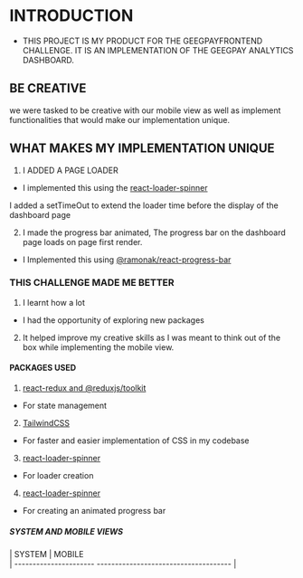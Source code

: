 # INTRODUCTION
- THIS PROJECT IS MY PRODUCT FOR THE GEEGPAYFRONTEND CHALLENGE. IT IS AN IMPLEMENTATION OF THE GEEGPAY ANALYTICS DASHBOARD.

## BE CREATIVE

we were tasked to be creative with our mobile view as well as implement functionalities that would make our implementation unique.

## WHAT MAKES MY IMPLEMENTATION UNIQUE

1. I ADDED A PAGE LOADER
- I implemented this using the [react-loader-spinner](https://www.npmjs.com/package/react-loader-spinner)

I added a setTimeOut to extend the loader time before the display of the dashboard page

2. I made the progress bar animated, The progress bar on the dashboard page loads on page first render.

- I Implemented this using [@ramonak/react-progress-bar](https://www.npmjs.com/package/@ramonak/react-progress-bar)


### THIS CHALLENGE MADE ME BETTER

1. I learnt how a lot

- I had the opportunity of exploring new packages

2. It helped improve my creative skills as I was meant to think out of the box while implementing the mobile view.

#### PACKAGES USED

1. [react-redux and @reduxjs/toolkit](https://www.npmjs.com/package/redux)

- For state management

2. [TailwindCSS](https://tailwindcss.com/docs/installation)

- For faster and easier implementation of CSS in my codebase

3. [react-loader-spinner](https://www.npmjs.com/package/react-loader-spinner)

- For loader creation

4. [react-loader-spinner](https://www.npmjs.com/package/react-loader-spinner)

- For creating an animated progress bar

##### SYSTEM AND MOBILE VIEWS

| SYSTEM                 | MOBILE             
| ----------------------  -------------------------------------
|



